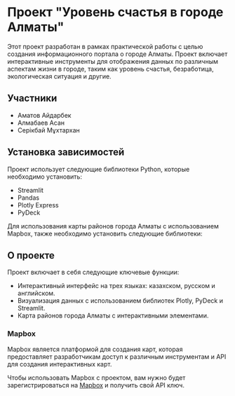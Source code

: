 # Проект "Уровень счастья в городе Алматы"

Этот проект разработан в рамках практической работы с целью создания информационного портала о городе Алматы. Проект включает интерактивные инструменты для отображения данных по различным аспектам жизни в городе, таким как уровень счастья, безработица, экологическая ситуация и другие.

## Участники
- Аматов Айдарбек 
- Алмабаев Асан 
- Серікбай Мұхтархан 

## Установка зависимостей

Проект использует следующие библиотеки Python, которые необходимо установить:

- Streamlit
- Pandas
- Plotly Express
- PyDeck

Для использования карты районов города Алматы с использованием Mapbox, также необходимо установить следующие библиотеки:

## О проекте

Проект включает в себя следующие ключевые функции:

- Интерактивный интерфейс на трех языках: казахском, русском и английском.
- Визуализация данных с использованием библиотек Plotly, PyDeck и Streamlit.
- Карта районов города Алматы с интерактивными элементами.
  
### Mapbox

Mapbox является платформой для создания карт, которая предоставляет разработчикам доступ к различным инструментам и API для создания интерактивных карт.

Чтобы использовать Mapbox с проектом, вам нужно будет зарегистрироваться на [Mapbox](https://www.mapbox.com/) и получить свой API ключ.



